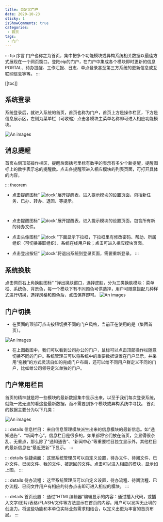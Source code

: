 ```yaml
---
title: 自定义门户
date: 2020-10-23
sticky: 1
isShowComments: true 
categories:
 - 首页
tags:
 - 门户
---
```


::: tip 序言
门户也称之为首页，集中把多个功能模块或异构系统相关数据以最佳方式展现在一个网页窗口。登陆eip的门户，在门户中集成各个模块即时更新的信息PORTAL、待办提醒、工作汇报、日志、单点登录甚至第三方系统的更新信息或互联网信息等等。
:::

[[toc]]

<!-- more --> 
<!-- > **`系统登录`**  -->

##  系统登录
系统登录后，就进入系统的首页，首页也称为门户，首页上方是操作栏区，下方是信息展示区，左侧为菜单栏（可收缩）点击各模块主菜单名称即可进入相应功能模块。

![An images](/images/8.png)

##  消息提醒

​       首页右侧顶部操作栏区，提醒后面括号里标有数字的表示有多少个新提醒，提醒图标上的数字表示总的提醒数。点击各提醒项进入相应模块的列表页面，可打开具体的内容。

::: theorem  &nbsp;
- 点击提醒图标“ <img :src="$withBase('/images/2.png')" alt="dock">”展开提醒表，进入提示模块的设置页面，包括新任务、已办、转办、退回、等提示。 
<br>

- 点击提醒图标“  <img :src="$withBase('/images/3.png')" alt="dock">”展开提醒表，进入提示模块的设置页面，包含所有新的待办文件。 

- 点击头像图标“ <img :src="$withBase('/images/4.png')" alt="dock"> ”下面显示下拉框，下拉框里有修改密码、帮助、所属组织（可切换兼职组织）、系统在线用户数；点击可进入相应模块页面。

- 点击登出按钮“   <img :src="$withBase('/images/5.png')" alt="dock">”将退出系统到登录页面，需要重新登录。
:::

## 系统换肤
点击网页右上角换肤图标“  ”弹出换肤窗口，选择皮肤，分为三类换肤模块：菜单栏、系统色、背景色，每一个模块下有不同颜色可供选择，用户可随意搭配几种样式进行切换，选择风格和颜色后，点击保存即可。
![An images](/images/10.png)


## 门户切换
- 在页面的顶部可点击按钮切换不同的门户风格，当前正在使用的是（集团首页）。

 ![An images](/images/11.png)

- 在上图截图中，我们可以看到公司办公的门户，鼠标可以点击顶部操作栏随意切换不同的门户。系统管理员可以将系统中的重要数据设置在门户显示，并采用“拖拽”的方式灵活自如的完成门户布局，还可以给不同用户群定义不同的门户，比如给公司领导定义单独的门户。

## 门户常用栏目

首页的精神就是将一些模块的最新数据集中显示出来，以至于我们每次登录系统，就能一览无遗的看这些最新数据，而不需要到多个模块或异构系统中寻找。 首页的数据主要分为以下几类：

 ![An images](/images/12.png)

::: details 信息栏目：
来自信息管理模块派生出来的信息模块的最新信息。如“通知通告”、“新闻中心”。信息栏目是很多的，如果都将它们放在首页，会显得很杂乱、无重点，那么除了“通知通告”、“新闻中心”等重要栏目独立显示外，其他栏目的最新信息在“最近更新”下显示。
:::

::: details 快捷桌面：
这里系统管理员可以自定义设置，待办文件、待阅文件、已办文件、已阅文件、我的文件、被退回的文件。点击可以进入相应的模块，显示如上图。
:::

::: details 待办流程：
这里系统管理员可以自定义设置，待办流程、待阅流程、已办流程、已阅文件用户有相应的待办点击即可进入相应的模块。
:::


::: details 首页设置：
通过“HTML编辑器”编辑显示的内容：通过插入代码，或插入文字/图片/表格/FLASH/文件等方法显示在首页的内容。用户可以发挥无止境的创造力，将这些功能和本单位实际业务需求相结合，以定义出更为丰富的首页布局。
:::

